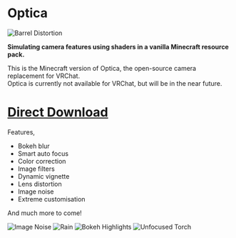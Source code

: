 # Optica

![Barrel Distortion](https://github.com/auralius-dev/OpticaMinecraft/blob/main/img/1.png)

**Simulating camera features using shaders in a vanilla Minecraft resource pack.**

This is the Minecraft version of Optica, the open-source camera replacement for VRChat.\
Optica is currently not available for VRChat, but will be in the near future. 

# [Direct Download](https://github.com/auralius-dev/Optica-Minecraft/releases/download/v0.1.2/Optica-Minecraftv0.1.2.zip)

Features,
- Bokeh blur
- Smart auto focus
- Color correction
- Image filters
- Dynamic vignette
- Lens distortion
- Image noise
- Extreme customisation

And much more to come!

![Image Noise](https://github.com/auralius-dev/OpticaMinecraft/blob/main/img/2.png)
![Rain](https://github.com/auralius-dev/OpticaMinecraft/blob/main/img/3.png)
![Bokeh Highlights](https://github.com/auralius-dev/OpticaMinecraft/blob/main/img/4.png)
![Unfocused Torch](https://github.com/auralius-dev/OpticaMinecraft/blob/main/img/5.png)
